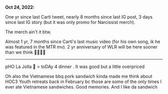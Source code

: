**Oct 24, 2022:**

One yr since last Carti tweet, nearly 8 months since last IG post, 3 days since last IG story (but it was only promo for Narcissist merch).

The merch ain't it btw. 

Almost 1 yr, 7 months since Carti's last music video (for his own song, ik he was featured in the MTR mv). 2 yr anniversary of WLR will be here sooner than we think 🧛🏾‍♀️🎄

---

pHO La Jolla 🍜 > toDAy 4 dinner . It was good but a little overpriced

Oh also the Vietnamese bbq pork sandwich kinda made me think about HOC3 Youth retreats back in February bc those are some of the only times I ever ate Vietnamese sandwiches. Good memories. And I like da sandwich 
